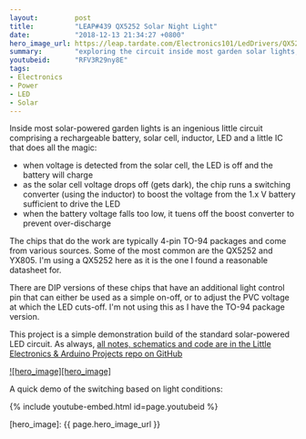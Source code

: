 ```yaml
---
layout:         post
title:          "LEAP#439 QX5252 Solar Night Light"
date:           "2018-12-13 21:34:27 +0800"
hero_image_url: https://leap.tardate.com/Electronics101/LedDrivers/QX5252SolarNightLight/assets/QX5252SolarNightLight_build.jpg
summary:        "exploring the circuit inside most garden solar lights, which uses a QX5252/YX805 boost and charge controller"
youtubeid:      "RFV3R29ny8E"
tags:
- Electronics
- Power
- LED
- Solar
---
```


Inside most solar-powered garden lights is an ingenious little circuit comprising a rechargeable battery, solar cell,
inductor, LED and a little IC that does all the magic:

* when voltage is detected from the solar cell, the LED is off and the battery will charge
* as the solar cell voltage drops off (gets dark), the chip runs a switching converter (using the inductor) to boost the voltage from the 1.x V battery sufficient to drive the LED
* when the battery voltage falls too low, it tuens off the boost converter to prevent over-discharge

The chips that do the work are typically 4-pin TO-94 packages and come from various sources. Some of the most common
are the QX5252 and YX805. I'm using a QX5252 here as it is the one I found a reasonable datasheet for.

There are DIP versions of these chips that have an additional light control pin that can either be used as a simple on-off, or to adjust the
PVC voltage at which the LED cuts-off. I'm not using this as I have the TO-94 package version.

This project is a simple demonstration build of the standard solar-powered LED circuit.
As always, [all notes, schematics and code are in the Little Electronics & Arduino Projects repo on GitHub][project]

[![hero_image][hero_image]][project]

A quick demo of the switching based on light conditions:

{% include youtube-embed.html id=page.youtubeid %}

[leap]: https://leap.tardate.com
[project]: https://github.com/tardate/LittleArduinoProjects/tree/master/Electronics101/LedDrivers/QX5252SolarNightLight
[hero_image]: {{ page.hero_image_url }}
